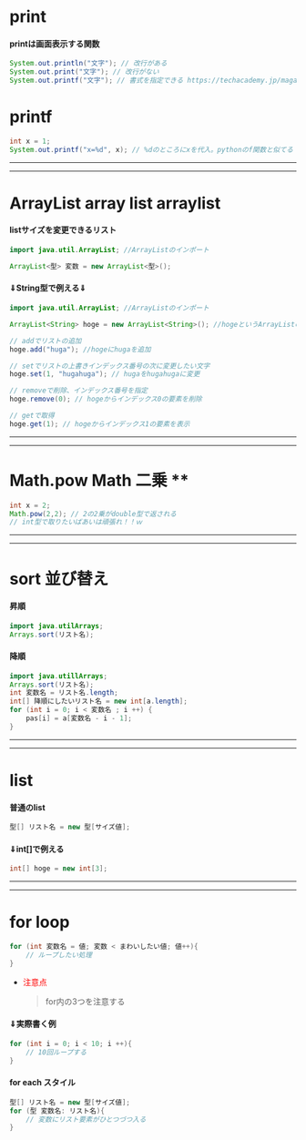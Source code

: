 # print
#### printは画面表示する関数
```java
System.out.println("文字"); // 改行がある
System.out.print("文字"); // 改行がない
System.out.printf("文字"); // 書式を指定できる https://techacademy.jp/magazine/31996
```

# printf
```java
int x = 1;
System.out.printf("x=%d", x); // %dのところにxを代入。pythonのf関数と似てる
```

*****
---
# ArrayList array list arraylist
#### listサイズを変更できるリスト
```java
import java.util.ArrayList; //ArrayListのインポート

ArrayList<型> 変数 = new ArrayList<型>();
```

#### ⇓String型で例える⇓
```java
import java.util.ArrayList; //ArrayListのインポート

ArrayList<String> hoge = new ArrayList<String>(); //hogeというArrayListの作成

// addでリストの追加
hoge.add("huga"); //hogeにhugaを追加

// setでリストの上書きインデックス番号の次に変更したい文字
hoge.set(1, "hugahuga"); // hugaをhugahugaに変更

// removeで削除、インデックス番号を指定
hoge.remove(0); // hogeからインデックス0の要素を削除

// getで取得
hoge.get(1); // hogeからインデックス1の要素を表示

```

*****
---
# Math.pow Math 二乗 **
```java
int x = 2;
Math.pow(2,2); // 2の2乗がdouble型で返される
// int型で取りたいばあいは頑張れ！！ｗ
```

*****
---
# sort 並び替え
#### 昇順
```java
import java.utilArrays;
Arrays.sort(リスト名);
```
#### 降順
```java
import java.utillArrays;
Arrays.sort(リスト名);
int 変数名 = リスト名.length;
int[] 降順にしたいリスト名 = new int[a.length];
for (int i = 0; i < 変数名 ; i ++) {
	pas[i] = a[変数名 - i - 1];
}
```

*****
---
# list
#### 普通のlist
```java
型[] リスト名 = new 型[サイズ値];
```
#### ⇓int[]で例える
```java
int[] hoge = new int[3];
```

*****
---
# for loop 
```java
for (int 変数名 = 値; 変数 < まわいしたい値; 値++){
    // ループしたい処理
}
```
- <font color="red">注意点</font>
    > for内の3つを注意する

#### ⇓実際書く例
```java
for (int i = 0; i < 10; i ++){
    // 10回ループする
}
```
#### for each スタイル
```java
型[] リスト名 = new 型[サイズ値];
for (型 変数名: リスト名){
    // 変数にリスト要素がひとつづつ入る
}
